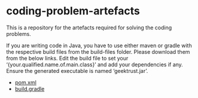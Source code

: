 # coding-problem-artefacts

This is a repository for the artefacts required for solving the coding problems.


If you are writing code in Java, you have to use either maven or gradle with the respective build files from the build-files folder. Please download them from the below links. Edit the build file to set your ‘{your.qualified.name.of.main.class}’ and add your dependencies if any. Ensure the generated executable is named ‘geektrust.jar’.

* <a href="https://raw.githubusercontent.com/geektrust/coding-problem-artefacts/master/build-files/java/pom.xml">pom.xml</a>
* <a href="https://raw.githubusercontent.com/geektrust/coding-problem-artefacts/master/build-files/java/build.gradle">build.gradle</a>

